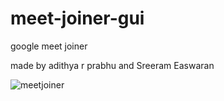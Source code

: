 # meet-joiner-gui

google meet joiner 

made by adithya r prabhu
and Sreeram Easwaran

![meetjoiner](https://user-images.githubusercontent.com/83577193/130739641-214f728c-e71b-41d6-a9d0-4213fee26b66.png)

